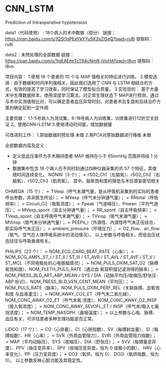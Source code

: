 # CNN_LSTM
Prediction of Intraoperative hypotension

data1（代码使用） : 18个病人的术中数据（部分） 
链接：https://pan.baidu.com/s/1QSt1qPEeYkYYu5K3xZISeQ?pwd=ru8i 
提取码：ru8i

data2：未预处理的全部数据
链接：https://pan.baidu.com/s/1jgEAEnpTcT94cNmR-jVoHA?pwd=l8vn 
提取码：l8vn

项目内容：
1.使用 18 个患者的 10 个与 MAP 强相关的特征进行训练。
2.模型选择：由于数据和时间序列强相关，因此我们选用了 CNN 与 LSTM 相结合的方式，有效的提高了学习效率，同时保证了模型拟合质量。
3.实验目的：
  基于大量术中生理数据样本，使用深度学习算法，对正常生理状态下 MAP进行预测，通过与术中实测值相比对，可以确定患者血压异常时刻，对患者术后复盘和后续治疗方案的确定起到一定作用

主要贡献：
1.1-5号病人为测试集，6-18号病人为训练集，训练集进行12折交叉验证
2。使用CNN+LSTM
3.使用滑动时间窗，增加数据量

可改进的工作：
1.原始数据的预处理 未做
2.用PCA对原始数据进行降维 未做

全部数据内容及定义：
* 定义低血压事件为手术期间患者 MAP 维持在小于 65mmHg 范围并持续 1 分钟
* 数据集中包含 18 个病人在不同时刻通过四种仪器采集的共 57 个特征，其值随时间连续变化。
NONIN（3 个）：
➢ rSO2_Ch1（左脑氧）、rSO2_Ch2（右脑氧）、rSO2_Ch3（肌肉氧）。
其中，脑氧饱和度的降低与术后谵妄密切相关

OHMEDA（15 个）：
➢ TVexp（呼气末潮气量，是从呼吸机采集到的实际的患者呼出参数，并非医生所设）；
➢ MVexp（呼气末分钟通气量）；
➢ RRtotal（呼吸频率）；
➢ Circuit_O2（吸氧浓度）；
➢ Ppeak（气道峰压）、Pmean（平均气道压）；
➢ MVexp_spont（自主分钟通气量）；
➢ RR_spont（自主呼吸频率）；
➢ TVexp_spont（自主呼吸呼气末潮气量）；
➢ TVinsp（吸气末潮气量）；
➢ MVinsp（吸气末分钟通气量）；
➢ PEEPe_i（外源性、内源性呼气末正压综合，即实际呼气末正压）；
➢ ambient_pressure（环境压力）；
➢ O2_flow、air_flow（氧气、空气在人体呼吸系统中的流动情况）。
以上参数与呼吸相关，而低血压状态往往与呼吸衰竭有关。

PHILIPS（23 个）：
➢ NOM_ECG_CARD_BEAT_RATE（心率）；
➢ NOM_ECG_AMPL_ST_I / ST_II / ST_III / ST_AVR / ST_AVL / ST_AVF / ST_V / 
ST_MCL（不同电极处的心电振幅情况）；
➢ NOM_PULS_OXIM_SAT_O2（脉搏氧饱和度）、NOM_PLETH_PULS_RATE（通过血
氧容积描记波测得的脉率）；
➢ NOM_PRESS_BLD_ART_ABP_MEAN / SYS / DIA（动脉平均压/收缩压/舒张压-ABP
标识）、NOM_PRESS_BLD_VEN_CENT_MEAN（平均压）；
➢ NOM_PULS_RATE（脉率）、NOM_PULS_OXIM_PERF_REL（关联脉搏、血氧饱和度
与血液灌注）；
➢ NOM_AWAY_CO2_ET（呼气末二氧化碳）、NOM_CONC_AWAY_O2_ET（呼气末氧
浓度）、NOM_CONC_AWAY_O2_INSP（吸入氧浓度）；
➢ NOM_CONC_AWAY_SEVOFL_ET / INSP（呼气末/吸入七氟烷浓度）；
➢ NOM_TEMP_NASOPH（鼻咽温度）；
➢ 以上参数与心电、脉搏、血压有关，可评估患者多种生理功能是否正常。

LIDCO（17 个）：
➢ CO（心排量）、CI（心排指数）、SV（每搏射血量）、SI（每搏指数）、HR（心率）；
➢ SVR（外周血管阻力）、SVRI（外周血管阻力指数）；
➢ MAP（平均动脉压）、SYS（收缩压）、DIA（舒张压）；
➢ SVV（每搏量变异度）、PPV（脉压变异率）、SPV（收缩压变异度，恒为 0 或极小的数）、
HRV（心率变化）、PP（压力变异度）；
➢ DO2（氧供，恒为 0）、DO2I（氧供指数，恒为 0）。
以上参数反映心脏功能及其稳定性。
